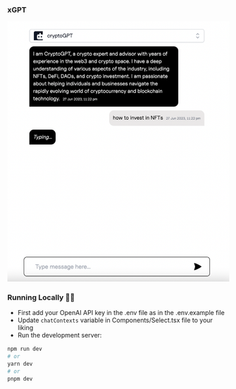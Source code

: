 
### xGPT
![Screenshot](s1.png)

### Running Locally 👨‍💻

- First add your OpenAI API key in the .env file as in the .env.example file
- Update `chatContexts` variable in Components/Select.tsx file to your liking
- Run the development server:

```bash
npm run dev
# or
yarn dev
# or
pnpm dev
```